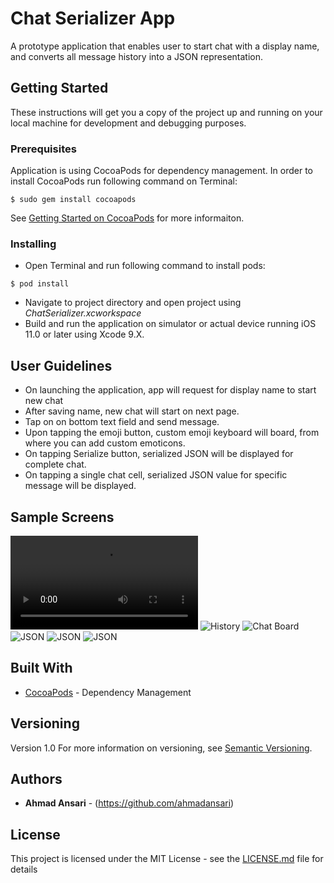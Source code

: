 # Chat Serializer App

A prototype application that enables user to start chat with a display name, and converts all message history into a JSON representation.

## Getting Started

These instructions will get you a copy of the project up and running on your local machine for development and debugging purposes.

### Prerequisites

Application is using CocoaPods for dependency management. In order to install CocoaPods run following command on Terminal:

```
$ sudo gem install cocoapods
```
See [Getting Started on CocoaPods](https://guides.cocoapods.org/using/getting-started.html) for more informaiton.


### Installing
- Open Terminal and run following command to install pods:
```
$ pod install
```
- Navigate to project directory and open project using *ChatSerializer.xcworkspace*
- Build and run the application on simulator or actual device running iOS 11.0 or later using Xcode 9.X.

## User Guidelines
- On launching the application, app will request for display name to start new chat
- After saving name, new chat will start on next page.
- Tap on on bottom text field and send message.
- Upon tapping the emoji button, custom emoji keyboard will board, from where you can add custom emoticons.
- On tapping Serialize button, serialized JSON will be displayed for complete chat.
- On tapping a single chat cell, serialized JSON value for specific message will be displayed.

## Sample Screens
![App Video](Screenshots/appvideo.mp4)
![History](Screenshots/1.png)
![Chat Board](Screenshots/2.png)
![JSON](Screenshots/3.png)
![JSON](Screenshots/4.png)
![JSON](Screenshots/5.png)

## Built With

* [CocoaPods](https://cocoapods.org/) - Dependency Management

## Versioning

Version 1.0
For more information on versioning, see [Semantic Versioning](http://semver.org/).

## Authors

* **Ahmad Ansari** - (https://github.com/ahmadansari)

## License

This project is licensed under the MIT License - see the [LICENSE.md](LICENSE.md) file for details

